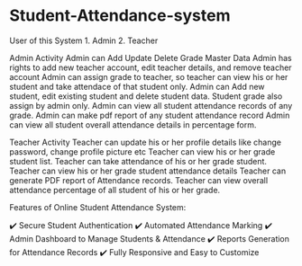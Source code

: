 # Student-Attendance-system

User of this System
    1. Admin
    2. Teacher

Admin Activity
    Admin can Add Update Delete Grade Master Data
    Admin has rights to add new teacher account, edit teacher details, and remove teacher account
    Admin can assign grade to teacher, so teacher can view his or her student and take attendace of that student only.
    Admin can Add new student, edit existing student and delete student data. Student grade also assign by admin only.
    Admin can view all student attendance records of any grade.
    Admin can make pdf report of any student attendance record
    Admin can view all student overall attendance details in percentage form.

Teacher Activity
    Teacher can update his or her profile details like change password, change profile picture etc
    Teacher can view his or her grade student list.
    Teacher can take attendance of his or her grade student.
    Teacher can view his or her grade student attendance details
    Teacher can generate PDF report of Attendance records.
    Teacher can view overall attendance percentage of all student of his or her grade.

Features of Online Student Attendance System:

  ✔️ Secure Student Authentication
  ✔️ Automated Attendance Marking
  ✔️ Admin Dashboard to Manage Students & Attendance
  ✔️ Reports Generation for Attendance Records
  ✔️ Fully Responsive and Easy to Customize
